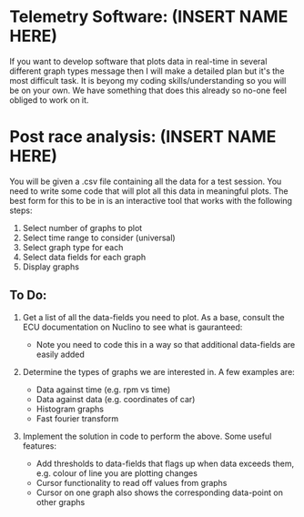 # Telemetry Software: (INSERT NAME HERE)

If you want to develop software that plots data in real-time in several
different graph types message then I will make a detailed plan but it's
the most difficult task. It is beyong my coding skills/understanding
so you will be on your own. We have something that does this already so
no-one feel obliged to work on it.

# Post race analysis: (INSERT NAME HERE)

You will be given a .csv file containing all the data for a test session.
You need to write some code that will plot all this data in meaningful plots.
The best form for this to be in is an interactive tool that works with the
following steps:
1. Select number of graphs to plot
2. Select time range to consider (universal)
3. Select graph type for each
4. Select data fields for each graph
5. Display graphs

    
## To Do:

1. Get a list of all the data-fields you need to plot. As a base, consult the ECU documentation on Nuclino to see what is gauranteed:
    - Note you need to code this in a way so that additional data-fields are easily added

2. Determine the types of graphs we are interested in. A few examples are:
    - Data against time (e.g. rpm vs time)
    - Data against data (e.g. coordinates of car)
    - Histogram graphs
    - Fast fourier transform

3. Implement the solution in code to perform the above. Some useful features:
    - Add thresholds to data-fields that flags up when data exceeds them, e.g. colour of line you are plotting changes
    - Cursor functionality to read off values from graphs
    - Cursor on one graph also shows the corresponding data-point on other graphs